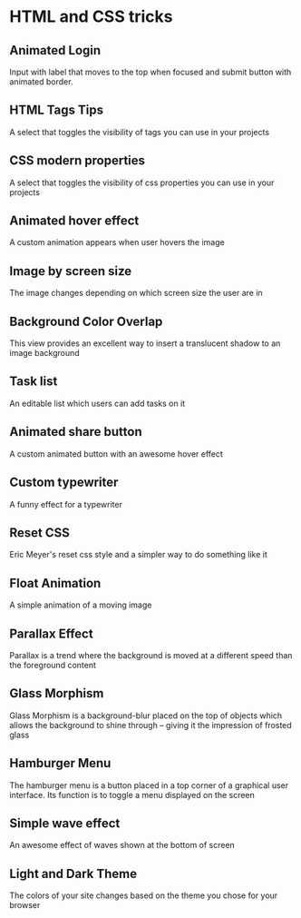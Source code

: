 # HTML and CSS tricks

## Animated Login

Input with label that moves to the top when focused and submit button with animated border.

## HTML Tags Tips

A select that toggles the visibility of tags you can use in your projects

## CSS modern properties

A select that toggles the visibility of css properties you can use in your projects

## Animated hover effect

A custom animation appears when user hovers the image

## Image by screen size

The image changes depending on which screen size the user are in

## Background Color Overlap

This view provides an excellent way to insert a translucent shadow to an image background

## Task list

An editable list which users can add tasks on it

## Animated share button

A custom animated button with an awesome hover effect

## Custom typewriter

A funny effect for a typewriter

## Reset CSS

Eric Meyer's reset css style and a simpler way to do something like it

## Float Animation

A simple animation of a moving image

## Parallax Effect

Parallax is a trend where the background is moved at a different speed than the foreground content

## Glass Morphism

Glass Morphism is a background-blur placed on the top of objects which allows the background to shine through – giving it the impression of frosted glass

## Hamburger Menu

The hamburger menu is a button placed in a top corner of a graphical user interface. Its function is to toggle a menu displayed on the screen

## Simple wave effect

An awesome effect of waves shown at the bottom of screen

## Light and Dark Theme

The colors of your site changes based on the theme you chose for your browser